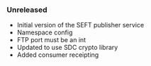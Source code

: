 ### Unreleased
  - Initial version of the SEFT publisher service
  - Namespace config
  - FTP port must be an int
  - Updated to use SDC crypto library
  - Added consumer receipting
